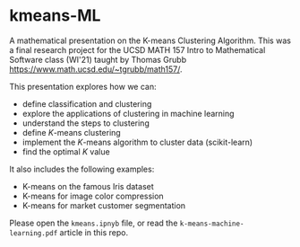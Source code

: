 # kmeans-ML
 A mathematical presentation on the K-means Clustering Algorithm. This was a final research project for the UCSD MATH 157 Intro to Mathematical Software class (WI'21) taught by Thomas Grubb https://www.math.ucsd.edu/~tgrubb/math157/.


This presentation explores how we can:
- define classification and clustering
- explore the applications of clustering in machine learning
- understand the steps to clustering
- define $K$-means clustering
- implement the $K$-means algorithm to cluster data (scikit-learn)
- find the optimal $K$ value

It also includes the following examples:
- K-means on the famous Iris dataset
- K-means for image color compression
- K-means for market customer segmentation

Please open the `kmeans.ipnyb` file, or read the `k-means-machine-learning.pdf` article in this repo.